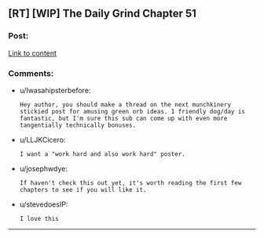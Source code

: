 ## [RT] [WIP] The Daily Grind Chapter 51

### Post:

[Link to content](https://www.royalroadl.com/fiction/15925/the-daily-grind/chapter/229387/chapter-051)

### Comments:

- u/Iwasahipsterbefore:
  ```
  Hey author, you should make a thread on the next munchkinery stickied post for amusing green orb ideas. 1 friendly dog/day is fantastic, but I'm sure this sub can come up with even more tangentially technically bonuses.
  ```

- u/LLJKCicero:
  ```
  I want a "work hard and also work hard" poster.
  ```

- u/josephwdye:
  ```
  If haven't check this out yet, it's worth reading the first few chapters to see if you will like it.
  ```

- u/stevedoesIP:
  ```
  I love this
  ```

---

